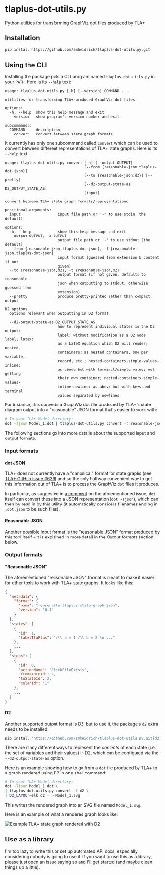 # tlaplus-dot-utils.py

Python utilities for transforming GraphViz dot files produced by TLA+

## Installation

```bash
pip install https://github.com/smheidrich/tlaplus-dot-utils.py.git
```

## Using the CLI

Installing the package puts a CLI program named `tlaplus-dot-utils.py` in your
`PATH`. Here is its `--help` text:

```
usage: tlaplus-dot-utils.py [-h] [--version] COMMAND ...

utilities for transforming TLA+-produced GraphViz dot files

options:
  -h, --help  show this help message and exit
  --version   show program's version number and exit

subcommands:
  COMMAND     description
    convert   convert between state graph formats
```

It currently has only one subcommand called `convert` which can be used to
convert between different representations of TLA+ state graphs. Here is its
`--help` text:

```
usage: tlaplus-dot-utils.py convert [-h] [--output OUTPUT]
                                    [--from {reasonable-json,tlaplus-dot-json}]
                                    [--to {reasonable-json,d2}] [--pretty]
                                    [--d2-output-state-as D2_OUTPUT_STATE_AS]
                                    [input]

convert between TLA+ state graph formats/representations

positional arguments:
  input                 input file path or '-' to use stdin (the default)

options:
  -h, --help            show this help message and exit
  --output OUTPUT, -o OUTPUT
                        output file path or '-' to use stdout (the default)
  --from {reasonable-json,tlaplus-dot-json}, -f {reasonable-json,tlaplus-dot-json}
                        input format (guessed from extension & content if not
                        given)
  --to {reasonable-json,d2}, -t {reasonable-json,d2}
                        output format (if not given, defaults to reasonable-
                        json when outputting to stdout, otherwise guessed from
                        extension)
  --pretty              produce pretty-printed rather than compact output

D2 options:
  options relevant when outputting in D2 format

  --d2-output-state-as D2_OUTPUT_STATE_AS
                        how to represent individual states in the D2 output:
                        label: without modification as a D2 node label; latex:
                        as a LaTeX equation which D2 will render; nested-
                        containers: as nested containers, one per variable,
                        record, etc.; nested-containers-simple-values-inline:
                        as above but with terminal/simple values not getting
                        their own container; nested-containers-simple-values-
                        inline-newline: as above but with keys and terminal
                        values separated by newlines
```

For instance, this converts a GraphViz dot file produced by TLA+'s state
diagram output into a "reasonable" JSON format that's easier to work with:

```bash
# In your TLA+ Model directory:
dot -Tjson Model_1.dot | tlaplus-dot-utils.py convert -t reasonable-json
```

The following sections go into more details about the supported input and
output formats.

### Input formats

#### dot JSON

TLA+ does not currently have a "canonical" format for state graphs (see
[TLA+ GitHub issue #639](https://github.com/tlaplus/tlaplus/issues/639)) and
so the only halfway convenient way to get this information out of TLA+ is to
process the GraphViz `dot` files it produces.

In particular, as suggested in
[a comment](https://github.com/tlaplus/tlaplus/issues/639#issuecomment-1003163720)
on the aforementioned issue, `dot` itself can convert these into a JSON
representation (`dot -Tjson`), which can then by read in by this utility (it
automatically considers filenames ending in `.dot.json` to be such files).

#### Reasonable JSON

Another possible input format is the "reasonable JSON" format produced by this
tool itself - it is explained in more detail in the *Output formats* section
below.

### Output formats

#### "Reasonable JSON"

The aforementioned "reasonable JSON" format is meant to make it easier for
other tools to work with TLA+ state graphs. It looks like this:

```json
{
  "metadata": {
    "format": {
      "name": "reasonable-tlaplus-state-graph-json",
      "version": "0.1"
    }
  },
  "states": [
    {
      "id": 1,
      "labelTlaPlus": "/\\ a = 1 /\\ b = 2 \n ..."
    },
    ...
  ],
  "steps": [
    {
      "id": 0,
      "actionName": "CheckFileExists",
      "fromStateId": 1,
      "toStateId": 2,
      "colorId": "1"
    },
    ...
  ]
}
```

#### D2

Another supported output format is [D2](https://d2lang.com/), but to use it,
the package's `d2` extra needs to be installed:

```bash
pip install 'https://github.com/smheidrich/tlaplus-dot-utils.py.git[d2]'
```

There are many different ways to represent the *contents* of each state (i.e.
the set of variables and their values) in D2, which can be configured via
the `--d2-output-state-as` option.

Here is an example showing how to go from a `dot` file produced by TLA+ to
a graph rendered using D2 in one shell command:

```bash
# In your TLA+ Model directory:
dot -Tjson Model_1.dot \
| tlaplus-dot-utils.py convert -t d2 \
| D2_LAYOUT=elk d2 - > Model_1.svg
```

This writes the rendered graph into an SVG file named `Model_1.svg`.

Here is an example of what a rendered graph looks like:

![Example TLA+ state graph rendered with D2](https://github.com/user-attachments/assets/21b5406f-408b-4cd5-9370-fbcb66c032be)


## Use as a library

I'm too lazy to write this or set up automated API docs, especially considering
nobody is going to use it.
If you want to use this as a library, please just open an issue saying so and
I'll get started (and maybe clean things up a little).
